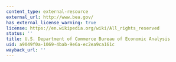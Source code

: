 ```yaml
---
content_type: external-resource
external_url: http://www.bea.gov/
has_external_license_warning: true
license: https://en.wikipedia.org/wiki/All_rights_reserved
status: ''
title: U.S. Department of Commerce Bureau of Economic Analysis
uid: a9049f0a-1069-4bab-9e6a-ec2ea9ca161c
wayback_url: ''
---
```

